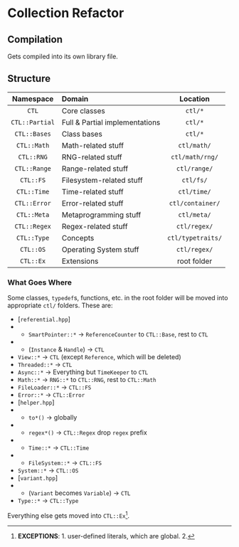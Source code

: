 # Collection Refactor

## Compilation

Gets compiled into its own library file.

## Structure
| Namespace | Domain | Location |
|:-:|:-|:-:|
| `CTL` | Core classes | `ctl/*` |
| `CTL::Partial` | Full & Partial implementations | `ctl/*` |
| `CTL::Bases` | Class bases | `ctl/*` |
| `CTL::Math` | Math-related stuff | `ctl/math/` |
| `CTL::RNG` | RNG-related stuff | `ctl/math/rng/` |
| `CTL::Range` | Range-related stuff | `ctl/range/` |
| `CTL::FS` | Filesystem-related stuff | `ctl/fs/` |
| `CTL::Time` | Time-related stuff | `ctl/time/` |
| `CTL::Error` | Error-related stuff | `ctl/container/` |
| `CTL::Meta` | Metaprogramming stuff | `ctl/meta/` |
| `CTL::Regex` | Regex-related stuff | `ctl/regex/` |
| `CTL::Type` | Concepts | `ctl/typetraits/` |
| `CTL::OS` | Operating System stuff | `ctl/regex/` |
| `CTL::Ex` | Extensions | root folder |

### What Goes Where

Some classes, `typedef`s, functions, etc.
in the root folder will be moved into appropriate `ctl/` folders.
These are:

- [`referential.hpp`]
- - `SmartPointer::*` -> `ReferenceCounter` to `CTL::Base`, rest to `CTL`
- - (`Instance` & `Handle`) -> `CTL`
- `View::*` -> `CTL` (except `Reference`, which will be deleted)
- `Threaded::*` -> `CTL`
- `Async::*` -> Everything but `TimeKeeper` to `CTL`
- `Math::*` -> `RNG::*` to `CTL::RNG`, rest to `CTL::Math`
- `FileLoader::*` -> `CTL::FS`
- `Error::*` -> `CTL::Error`
- [`helper.hpp`]
- - `to*()` -> globally
- - `regex*()` -> `CTL::Regex` drop `regex` prefix
- - `Time::*` -> `CTL::Time`
- - `FileSystem::*` -> `CTL::FS`
- `System::*` -> `CTL::OS`
- [`variant.hpp`]
- - (`Variant` becomes `Variable`) -> `CTL`
- `Type::*` -> `CTL::Type`

Everything else gets moved into `CTL::Ex`[^1]. 

[^1]: **EXCEPTIONS**: 1. user-defined literals, which are global. 2. 
